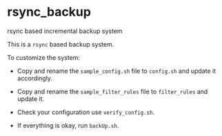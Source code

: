 # rsync_backup
rsync based incremental backup system

This is a ``rsync`` based backup system.

To customize the system:

  * Copy and rename the ``sample_config.sh`` file to ``config.sh`` and
    update it accordingly.

  * Copy and rename the ``sample_filter_rules`` file to ``filter_rules`` and
    update it.

  * Check your configuration use ``verify_config.sh``.

  * If everything is okay, run ``backUp.sh``.
